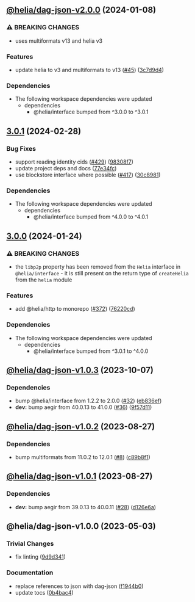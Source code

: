 ## [@helia/dag-json-v2.0.0](https://github.com/ipfs/helia-dag-json/compare/@helia/dag-json-v1.0.3...@helia/dag-json-v2.0.0) (2024-01-08)


### ⚠ BREAKING CHANGES

* uses multiformats v13 and helia v3

### Features

* update helia to v3 and multiformats to v13 ([#45](https://github.com/ipfs/helia-dag-json/issues/45)) ([3c7d9d4](https://github.com/ipfs/helia-dag-json/commit/3c7d9d4a8e74e1a808c265fbc6ecbdc24f0f3da9))

### Dependencies

* The following workspace dependencies were updated
  * dependencies
    * @helia/interface bumped from ^3.0.0 to ^3.0.1

## [3.0.1](https://github.com/ipfs/helia/compare/dag-json-v3.0.0...dag-json-v3.0.1) (2024-02-28)


### Bug Fixes

* support reading identity cids ([#429](https://github.com/ipfs/helia/issues/429)) ([98308f7](https://github.com/ipfs/helia/commit/98308f77488b8196b2d18f78f05ecd2d37456834))
* update project deps and docs ([77e34fc](https://github.com/ipfs/helia/commit/77e34fc115cbfb82585fd954bcf389ecebf655bc))
* use blockstore interface where possible ([#417](https://github.com/ipfs/helia/issues/417)) ([30c8981](https://github.com/ipfs/helia/commit/30c8981934ffba72d572a7b8b2712ec93b7f4d31))


### Dependencies

* The following workspace dependencies were updated
  * dependencies
    * @helia/interface bumped from ^4.0.0 to ^4.0.1

## [3.0.0](https://github.com/ipfs/helia/compare/dag-json-v2.0.1...dag-json-v3.0.0) (2024-01-24)


### ⚠ BREAKING CHANGES

* the `libp2p` property has been removed from the `Helia` interface in `@helia/interface` - it is still present on the return type of `createHelia` from the `helia` module

### Features

* add @helia/http to monorepo ([#372](https://github.com/ipfs/helia/issues/372)) ([76220cd](https://github.com/ipfs/helia/commit/76220cd5adf45af7fa61fd0a1321de4722b744d6))


### Dependencies

* The following workspace dependencies were updated
  * dependencies
    * @helia/interface bumped from ^3.0.1 to ^4.0.0

## [@helia/dag-json-v1.0.3](https://github.com/ipfs/helia-dag-json/compare/@helia/dag-json-v1.0.2...@helia/dag-json-v1.0.3) (2023-10-07)


### Dependencies

* bump @helia/interface from 1.2.2 to 2.0.0 ([#32](https://github.com/ipfs/helia-dag-json/issues/32)) ([eb836ef](https://github.com/ipfs/helia-dag-json/commit/eb836ef15f6bc754fbab4fdbe47c76f5492a56d9))
* **dev:** bump aegir from 40.0.13 to 41.0.0 ([#36](https://github.com/ipfs/helia-dag-json/issues/36)) ([9f57d11](https://github.com/ipfs/helia-dag-json/commit/9f57d11e461a3b1fddbc2a92e225d31eee56613c))

## [@helia/dag-json-v1.0.2](https://github.com/ipfs/helia-dag-json/compare/@helia/dag-json-v1.0.1...@helia/dag-json-v1.0.2) (2023-08-27)


### Dependencies

* bump multiformats from 11.0.2 to 12.0.1 ([#8](https://github.com/ipfs/helia-dag-json/issues/8)) ([c89b8f1](https://github.com/ipfs/helia-dag-json/commit/c89b8f12d700f0e23dc574cc32f7726d9c9558de))

## [@helia/dag-json-v1.0.1](https://github.com/ipfs/helia-dag-json/compare/@helia/dag-json-v1.0.0...@helia/dag-json-v1.0.1) (2023-08-27)


### Dependencies

* **dev:** bump aegir from 39.0.13 to 40.0.11 ([#28](https://github.com/ipfs/helia-dag-json/issues/28)) ([d126e6a](https://github.com/ipfs/helia-dag-json/commit/d126e6a3c845f25a4910c18fa476304d8534be91))

## @helia/dag-json-v1.0.0 (2023-05-03)


### Trivial Changes

* fix linting ([9d9d341](https://github.com/ipfs/helia-dag-json/commit/9d9d341583d34c4516e5cfaa8bccfd5b6ac860a1))


### Documentation

* replace references to json with dag-json ([f1944b0](https://github.com/ipfs/helia-dag-json/commit/f1944b04271a599eee987d56d4d8506eaeb8a69d))
* update tocs ([0b4bac4](https://github.com/ipfs/helia-dag-json/commit/0b4bac4583f790686ceaf89f2f2ab6642677c4fd))
